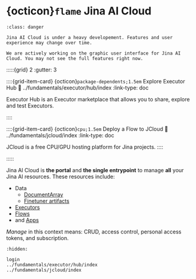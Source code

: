 # {octicon}`flame` Jina AI Cloud

```{admonition} Under Development
:class: danger

Jina AI Cloud is under a heavy developement. Features and user experience may change over time. 

We are actively working on the graphic user interface for Jina AI Cloud. You may not see the full features right now. 
```


:::::{grid} 2
:gutter: 3


::::{grid-item-card} {octicon}`package-dependents;1.5em` Explore Executor Hub
:link: ../fundamentals/executor/hub/index
:link-type: doc


Executor Hub is an Executor marketplace that allows you to share, explore and test Executors.

::::


::::{grid-item-card} {octicon}`cpu;1.5em` Deploy a Flow to JCloud
:link: ../fundamentals/jcloud/index
:link-type: doc

JCloud is a free CPU/GPU hosting platform for Jina projects.
::::


:::::


Jina AI Cloud is **the portal** and **the single entrypoint** to manage **all** your Jina AI resources. These resources include: 
- Data
  - [DocumentArray](https://docarray.jina.ai/fundamentals/documentarray/serialization/#from-to-cloud)
  - [Finetuner artifacts](https://finetuner.jina.ai/walkthrough/save-model/#save-artifact)
- [Executors](../fundamentals/executor/index.md)
- [Flows](../fundamentals/flow/index.md)
- and [Apps](https://now.jina.ai)

_Manage_ in this context means: CRUD, access control, personal access tokens, and subscription.



```{toctree}
:hidden:

login
../fundamentals/executor/hub/index
../fundamentals/jcloud/index
```